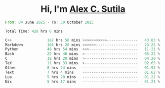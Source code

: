 <h1 align="center">Hi, I'm <a href="https://github.com/alexsutila" target="blank">Alex C. Sutila</a></h1>

<!--START_SECTION:waka-->

```rust
From: 04 June 2025 - To: 30 October 2025

Total Time: 428 hrs 6 mins

C++                187 hrs 50 mins >>>>>>>>>>>--------------   43.03 %
Markdown           101 hrs 28 mins >>>>>>-------------------   23.25 %
Python             48 hrs 54 mins  >>>----------------------   11.21 %
Bash               22 hrs 46 mins  >------------------------   05.22 %
C                  18 hrs 20 mins  >------------------------   04.20 %
TeX                11 hrs 33 mins  >------------------------   02.65 %
Other              8 hrs 24 mins   -------------------------   01.93 %
Text               7 hrs 4 mins    -------------------------   01.62 %
Lua                5 hrs 20 mins   -------------------------   01.22 %
Nix                5 hrs 17 mins   -------------------------   01.21 %
```

<!--END_SECTION:waka-->
